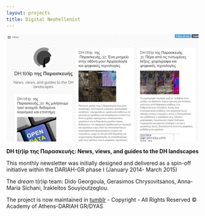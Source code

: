 ```yaml
---
layout: projects
title: Digital Neohellenist
---
```

<img src="../images/dhtrip.png" width="600"/>

**DH t(r)ip της Παρασκευής: News, views, and guides to the DH landscapes**

This monthly newsletter was initially designed and delivered as a spin-off initiative within the DARIAH-GR phase I (January 2014- March 2015)

The *dream* t(r)ip team: Dido Georgoula, Gerasimos Chrysovitsanos, Anna-Maria Sichani, Irakleitos Souyioutzoglou.

The project is now maintained in <a href="http://dh-trip.tumblr.com"> tumblr</a>  -  Copyright - All Rights Reserved © Academy of Athens-DARIAH GR/DYAS 
